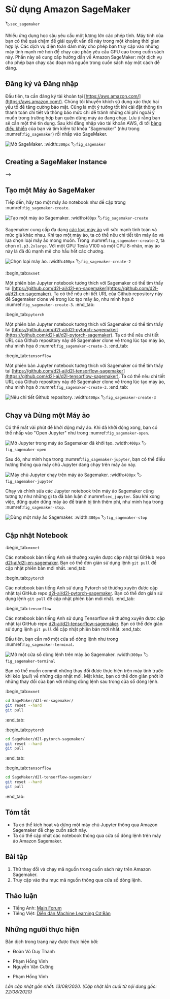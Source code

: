

<!--
# Using Amazon SageMaker
-->

# Sử dụng Amazon SageMaker
:label:`sec_sagemaker`


<!--
Many deep learning applications require a significant amount of computation.
Your local machine might be too slow to solve these problems in a reasonable amount of time.
Cloud computing services give you access to more powerful computers to run the GPU-intensive portions of this book.
This tutorial will guide you through Amazon SageMaker: a service that allows you to run this book easily.
-->

Nhiều ứng dụng học sâu yêu cầu một lượng lớn các phép tính.
Máy tính của bạn có thể quá chậm để giải quyết vấn đề này trong một khoảng thời gian hợp lý.
Các dịch vụ điện toán đám mây cho phép bạn truy cập vào những máy tính mạnh mẽ hơn để chạy các phần yêu cầu GPU cao trong cuốn sách này.
Phần này sẽ cung cấp hướng dẫn về Amazon SageMaker: một dịch vụ cho phép bạn chạy các đoạn mã nguồn trong cuốn sách này một cách dễ dàng.


<!--
## Registering and Logging In
-->

## Đăng ký và Đăng nhập


<!--
First, we need to register an account at https://aws.amazon.com/.
We encourage you to use two-factor authentication for additional security.
It is also a good idea to set up detailed billing and spending alerts to avoid any unexpected surprises in case you forget to stop any running instance.
Note that you will need a credit card.
After logging into your AWS account, go to your [console](http://console.aws.amazon.com/) 
and search for "SageMaker" (see :numref:`fig_sagemaker`) then click to open the SageMaker panel.
-->

Đầu tiên, ta cần đăng ký tài khoản tại [https://aws.amazon.com/](https://aws.amazon.com/).
Chúng tôi khuyến khích sử dụng xác thực hai yếu tố để tăng cường bảo mật.
Cũng là một ý tưởng tốt khi cài đặt thông tin thanh toán chi tiết và thông báo mức chi để tránh những chi phí ngoài ý muốn trong trường hợp bạn quên dừng máy ảo đang chạy.
Lưu ý rằng bạn sẽ cần một thẻ tín dụng.
Sau khi đăng nhập vào tài khoản AWS, đi tới [bảng điều khiển](http://console.aws.amazon.com/) của bạn và tìm kiếm từ khóa "Sagemaker" (như trong :numref:`fig_sagemaker`) rồi nhấp vào SageMaker.


<!--
![Open the SageMaker panel.](../img/sagemaker.png)
-->

![Mở SageMaker.](../img/sagemaker.png)
:width:`300px`
:label:`fig_sagemaker`



## Creating a SageMaker Instance
-->

## Tạo một Máy ảo SageMaker


<!--
Next, let us create a notebook instance as described in :numref:`fig_sagemaker-create`.
-->

Tiếp đến, hãy tạo một máy ảo notebook như đề cập trong :numref:`fig_sagemaker-create`.


<!--
![Create a SageMaker instance.](../img/sagemaker-create.png)
-->

![Tạo một máy ảo Sagemaker.](../img/sagemaker-create.png)
:width:`400px`
:label:`fig_sagemaker-create`


<!--
SageMaker provides multiple [instance types](https://aws.amazon.com/sagemaker/pricing/instance-types/) of different computational power and prices.
When creating an instance, we can specify the instance name and choose its type.
In :numref:`fig_sagemaker-create-2`, we choose `ml.p3.2xlarge`. With one Tesla V100 GPU and an 8-core CPU, this instance is powerful enough for most chapters.
-->

Sagemaker cung cấp đa dạng [các loại máy ảo](https://aws.amazon.com/sagemaker/pricing/instance-types/) với sức mạnh tính toán và mức giá khác nhau.
Khi tạo một máy ảo, ta có thể nêu chi tiết tên máy ảo và lựa chọn loại máy ảo mong muốn.
Trong :numref:`fig_sagemaker-create-2`, ta chọn `ml.p3.2xlarge`.
Với một GPU Tesla V100 và một CPU 8-nhân, máy ảo này là đã đủ mạnh mẽ cho hầu hết các chương.


<!--
![Choose the instance type.](../img/sagemaker-create-2.png)
-->

![Chọn loại máy ảo.](../img/sagemaker-create-2.png)
:width:`400px`
:label:`fig_sagemaker-create-2`


:begin_tab:`mxnet`
<!--
A Jupyter notebook version of this book for fitting SageMaker is available at https://github.com/d2l-ai/d2l-en-sagemaker.
We can specify this GitHub repository URL to let SageMaker clone this repository during instance creation, as shown in :numref:`fig_sagemaker-create-3`.
-->

Một phiên bản Jupyter notebook tương thích với Sagemaker có thể tìm thấy tại [https://github.com/d2l-ai/d2l-en-sagemaker](https://github.com/d2l-ai/d2l-en-sagemaker).
Ta có thể nêu chi tiết URL của Github repository này để Sagemaker clone về trong lúc tạo máy ảo, như minh họa ở :numref:`fig_sagemaker-create-3`.
:end_tab:


:begin_tab:`pytorch`
<!--
A Jupyter notebook version of this book for fitting SageMaker is available at https://github.com/d2l-ai/d2l-pytorch-sagemaker.
We can specify this GitHub repository URL to let SageMaker clone this repository during instance creation, as shown in :numref:`fig_sagemaker-create-3`.
-->

Một phiên bản Jupyter notebook tương thích với Sagemaker có thể tìm thấy tại [https://github.com/d2l-ai/d2l-pytorch-sagemaker](https://github.com/d2l-ai/d2l-pytorch-sagemaker).
Ta có thể nêu chi tiết URL của Github repository này để Sagemaker clone về trong lúc tạo máy ảo, như minh họa ở :numref:`fig_sagemaker-create-3`.
:end_tab:


:begin_tab:`tensorflow`
<!--
A Jupyter notebook version of this book for fitting SageMaker is available at https://github.com/d2l-ai/d2l-tensorflow-sagemaker.
We can specify this GitHub repository URL to let SageMaker clone this repository during instance creation, as shown in :numref:`fig_sagemaker-create-3`.
-->

Một phiên bản Jupyter notebook tương thích với Sagemaker có thể tìm thấy tại [https://github.com/d2l-ai/d2l-tensorflow-sagemaker](https://github.com/d2l-ai/d2l-tensorflow-sagemaker).
Ta có thể nêu chi tiết URL của Github repository này để Sagemaker clone về trong lúc tạo máy ảo, như minh họa ở :numref:`fig_sagemaker-create-3`.
:end_tab:



<!--
![Specify the GitHub repository.](../img/sagemaker-create-3.png)
-->

![Nêu chi tiết Github repository.](../img/sagemaker-create-3.png)
:width:`400px`
:label:`fig_sagemaker-create-3`

<!-- ===================== Kết thúc dịch Phần 1 ===================== -->

<!-- ===================== Bắt đầu dịch Phần 2 ===================== -->

<!--
## Running and Stopping an Instance
-->

## Chạy và Dừng một Máy ảo


<!--
It may take a few minutes before the instance is ready.
When it is ready, you can click on the "Open Jupyter" link as shown in :numref:`fig_sagemaker-open`.
-->

Có thể mất vài phút để khởi động máy ảo.
Khi đã khởi động xong, bạn có thể nhấp vào "Open Jupyter" như trong :numref:`fig_sagemaker-open`.


<!--
![Open Jupyter on the created SageMaker instance.](../img/sagemaker-open.png)
-->

![Mở Jupyter trong máy ảo Sagemaker đã khởi tạo.](../img/sagemaker-open.png)
:width:`400px`
:label:`fig_sagemaker-open`


<!--
Then, as shown in :numref:`fig_sagemaker-jupyter`, you may navigate through the Jupyter server running on this instance.
-->

Sau đó, như minh họa trong :numref:`fig_sagemaker-jupyter`, bạn có thể điều hướng thông qua máy chủ Jupyter đang chạy trên máy ảo này.


<!--
![The Jupyter server running on the SageMaker instance.](../img/sagemaker-jupyter.png)
-->

![Máy chủ Jupyter chạy trên máy ảo Sagemaker.](../img/sagemaker-jupyter.png)
:width:`400px`
:label:`fig_sagemaker-jupyter`


<!--
Running and editing Jupyter notebooks on the SageMaker instance is similar to what we have discussed in :numref:`sec_jupyter`.
After finishing your work, do not forget to stop the instance to avoid further charging, as shown in :numref:`fig_sagemaker-stop`.
-->

Chạy và chỉnh sửa các Jupyter notebook trên máy ảo Sagemaker cũng tương tự như những gì ta đã bàn luận ở :numref:`sec_jupyter`.
Sau khi xong việc, đừng quên dừng máy ảo để tránh bị tính thêm phí, như minh họa trong :numref:`fig_sagemaker-stop`.


<!--
![Stop a SageMaker instance.](../img/sagemaker-stop.png)
-->

![Dừng một máy ảo Sagemaker.](../img/sagemaker-stop.png)
:width:`300px`
:label:`fig_sagemaker-stop`


<!--
## Updating Notebooks
-->

## Cập nhật Notebook


:begin_tab:`mxnet`
<!--
We will regularly update the notebooks in the [d2l-ai/d2l-en-sagemaker](https://github.com/d2l-ai/d2l-en-sagemaker) GitHub repository.
You can simply use the `git pull` command to update to the latest version.
-->

Các notebook bản tiếng Anh sẽ thường xuyên được cập nhật tại GitHub repo [d2l-ai/d2l-en-sagemaker](https://github.com/d2l-ai/d2l-en-sagemaker).
Bạn có thể đơn giản sử dụng lệnh `git pull` để cập nhật phiên bản mới nhất.
:end_tab:


:begin_tab:`pytorch`
<!--
We will regularly update the notebooks in the [d2l-ai/d2l-pytorch-sagemaker](https://github.com/d2l-ai/d2l-pytorch-sagemaker) GitHub repository.
You can simply use the `git pull` command to update to the latest version.
-->

Các notebook bản tiếng Anh sử dụng Pytorch sẽ thường xuyên được cập nhật tại GitHub repo [d2l-ai/d2l-pytorch-sagemaker](https://github.com/d2l-ai/d2l-pytorch-sagemaker).
Bạn có thể đơn giản sử dụng lệnh `git pull` để cập nhật phiên bản mới nhất.
:end_tab:


:begin_tab:`tensorflow`
<!--
We will regularly update the notebooks in the [d2l-ai/d2l-tensorflow-sagemaker](https://github.com/d2l-ai/d2l-tensorflow-sagemaker) GitHub repository.
You can simply use the `git pull` command to update to the latest version.
-->

Các notebook bản tiếng Anh sử dụng Tensorflow sẽ thường xuyên được cập nhật tại GitHub repo [d2l-ai/d2l-tensorflow-sagemaker](https://github.com/d2l-ai/d2l-tensorflow-sagemaker).
Bạn có thể đơn giản sử dụng lệnh `git pull` để cập nhật phiên bản mới nhất.
:end_tab:


<!--
First, you need to open a terminal as shown in :numref:`fig_sagemaker-terminal`.
-->

Đầu tiên, bạn cần mở một cửa sổ dòng lệnh như trong :numref:`fig_sagemaker-terminal`.


<!--
![Open a terminal on the SageMaker instance.](../img/sagemaker-terminal.png)
-->

![Mở một cửa sổ dòng lệnh trên máy ảo Sagemaker.](../img/sagemaker-terminal.png)
:width:`300px`
:label:`fig_sagemaker-terminal`


<!--
You may want to commit your local changes before pulling the updates.
Alternatively, you can simply ignore all your local changes with the following commands in the terminal.
-->

Bạn có thể muốn commit những thay đổi được thực hiện trên máy tính trước khi kéo (*pull*) về những cập nhật mới.
Mặt khác, bạn có thể đơn giản phớt lờ những thay đổi của bạn với những dòng lệnh sau trong cửa sổ dòng lệnh.


:begin_tab:`mxnet`
```bash
cd SageMaker/d2l-en-sagemaker/
git reset --hard
git pull
```
:end_tab:

:begin_tab:`pytorch`
```bash
cd SageMaker/d2l-pytorch-sagemaker/
git reset --hard
git pull
```
:end_tab:

:begin_tab:`tensorflow`
```bash
cd SageMaker/d2l-tensorflow-sagemaker/
git reset --hard
git pull
```
:end_tab:


## Tóm tắt

<!--
* We can launch and stop a Jupyter server through Amazon SageMaker to run this book.
* We can update notebooks via the terminal on the Amazon SageMaker instance.
-->

* Ta có thể kích hoạt và dừng một máy chủ Jupyter thông qua Amazon Sagemaker để chạy cuốn sách này.
* Ta có thể cập nhật các notebook thông qua cửa sổ dòng lệnh trên máy ảo Amazon Sagemaker.


## Bài tập

<!--
1. Try to edit and run the code in this book using Amazon SageMaker.
2. Access the source code directory via the terminal.
-->

1. Thử thay đổi và chạy mã nguồn trong cuốn sách này trên Amazon Sagemaker.
2. Truy cập vào thư mục mã nguồn thông qua cửa sổ dòng lệnh.


<!-- ===================== Kết thúc dịch Phần 2 ===================== -->


## Thảo luận
* Tiếng Anh: [Main Forum](https://discuss.d2l.ai/t/422)
* Tiếng Việt: [Diễn đàn Machine Learning Cơ Bản](https://forum.machinelearningcoban.com/c/d2l)


## Những người thực hiện
Bản dịch trong trang này được thực hiện bởi:
<!--
Tác giả của mỗi Pull Request điền tên mình và tên những người review mà bạn thấy
hữu ích vào từng phần tương ứng. Mỗi dòng một tên, bắt đầu bằng dấu `*`.

Tên đầy đủ của các reviewer có thể được tìm thấy tại https://github.com/aivivn/d2l-vn/blob/master/docs/contributors_info.md
-->

* Đoàn Võ Duy Thanh
<!-- Phần 1 -->
* Phạm Hồng Vinh
* Nguyễn Văn Cường

<!-- Phần 2 -->
* Phạm Hồng Vinh

*Lần cập nhật gần nhất: 13/09/2020. (Cập nhật lần cuối từ nội dung gốc: 22/08/2020)*
